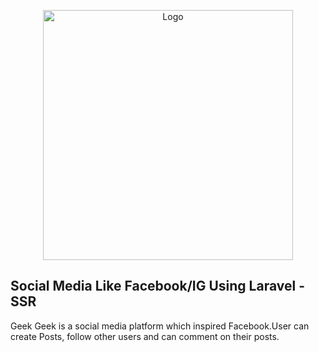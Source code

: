 <p align="center"><a href="#" target="_blank"><img src="https://nmk.netlify.app/img/nmk.2d1e47b7.png" width="400" alt="Logo"></a></p>

## Social Media Like Facebook/IG Using Laravel - SSR
Geek Geek is a social media platform which inspired Facebook.User can create Posts, follow other users and can comment on their posts.
